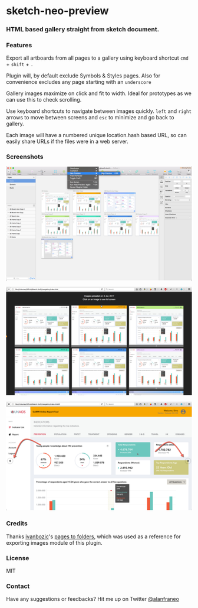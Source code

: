 # sketch-neo-preview

### HTML based gallery straight from sketch document.

### Features

Export all artboards from all pages to a gallery using keyboard shortcut `cmd` + `shift` + `.`

Plugin will, by default exclude Symbols & Styles pages. Also for convenience excludes any page starting with an `underscore`

Gallery images maximize on click and fit to width. Ideal for prototypes as we can use this to check scrolling.

Use keyboard shortcuts to navigate between images quickly. `left` and `right` arrows to move between screens and `esc` to minimize and go back to gallery.

Each image will have a numbered unique location.hash based URL, so can easily share URLs if the files were in a web server.

### Screenshots

![Export from Sketch](/demo/01.jpg?raw=true "")

![Gallery View](/demo/02.jpg?raw=true "")

![Maximised view](/demo/03.jpg?raw=true "")

### Credits

Thanks [ivanbozic](https://github.com/ivanbozic)'s [pages to folders](https://github.com/ivanbozic/sketch-pages-to-folders/), which was used as a reference for exporting images module of this plugin.

### License

MIT

### Contact
Have any suggestions or feedbacks? Hit me up on Twitter [@alanfraneo](https://twitter.com/alanfraneo)

